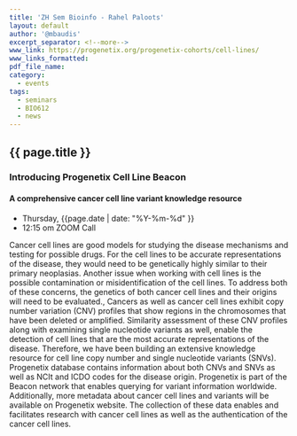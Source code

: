```yaml
---
title: 'ZH Sem Bioinfo - Rahel Paloots'
layout: default
author: '@mbaudis'
excerpt_separator: <!--more-->
www_link: https://progenetix.org/progenetix-cohorts/cell-lines/
www_links_formatted:
pdf_file_name:
category:
  - events
tags:
  - seminars
  - BIO612
  - news
---
```


## {{ page.title }}

### Introducing Progenetix Cell Line Beacon
#### A comprehensive cancer cell line variant knowledge resource

* Thursday, {{page.date | date: "%Y-%m-%d" }}
* 12:15 om  ZOOM Call

<!--more-->

Cancer cell lines are good models for studying the disease mechanisms and testing for possible drugs. For the cell lines to be accurate representations of the disease, they would need to be genetically highly similar to their primary neoplasias. Another issue when working with cell lines is the possible contamination or misidentification of the cell lines. 
To address both of these concerns, the genetics of both cancer cell lines and their origins will need to be evaluated., Cancers as well as cancer cell lines exhibit copy number variation (CNV) profiles that show regions in the chromosomes that have been deleted or amplified. Similarity assessment of these CNV profiles along with examining single nucleotide variants as well, enable the detection of cell lines that are the most accurate representations of the disease. 
Therefore, we have been building an extensive knowledge resource for cell line copy number and single nucleotide variants (SNVs). Progenetix database contains information about both CNVs and SNVs as well as NCIt and ICDO codes for the disease origin. Progenetix is part of the Beacon network that enables querying for variant information worldwide. Additionally, more metadata about cancer cell lines and variants will be available on Progenetix website. The collection of these data enables and facilitates research with cancer cell lines as well as the authentication of the cancer cell lines.
